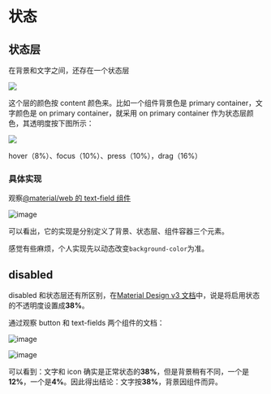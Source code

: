 # 状态

## 状态层

在背景和文字之间，还存在一个状态层

![](https://lh3.googleusercontent.com/qxvTFAHPEnP5p1L9Hr2F6_p-doSHs6LZBsn95my3Ls_k5bfJEg2YI3ygL2ALT38eAnWv5dQDHlnFYsq6TsbEaBqc5Xz1YNN6m5l_i1HgsYWQ=s0)

这个层的颜色按 content 颜色来。比如一个组件背景色是 primary container，文字颜色是 on primary container，就采用 on primary container 作为状态层颜色，其透明度按下图所示：

![](https://lh3.googleusercontent.com/EUs1U6XOcLtSeua57AwLOI9hfoUOXSPvqin7KqRdW6DZ5QWskOXWNYRinFNNxMHRecgqH-im2YKjIBmcps36beA4A6xYwEdlacJelogPMTJOfA=s0)

hover（8%）、focus（10%）、press（10%），drag（16%）

### 具体实现

观察[@material/web 的 text-field 组件](https://material-web.dev/components/text-field/#input-type)

![image](https://cdn.jsdmirror.com/gh/felbry/picx-images-hosting@master/image.7p3i8axh37.webp)

可以看出，它的实现是分别定义了背景、状态层、组件容器三个元素。

感觉有些麻烦，个人实现先以动态改变`background-color`为准。

## disabled

disabled 和状态层还有所区别，在[Material Design v3 文档](https://m3.material.io/foundations/interaction/states/applying-states)中，说是将启用状态的不透明度设置成**38%**。

通过观察 button 和 text-fields 两个组件的文档：

![image](https://cdn.jsdmirror.com/gh/felbry/picx-images-hosting@master/image.3nritx6p4k.webp)

![image](https://cdn.jsdmirror.com/gh/felbry/picx-images-hosting@master/image.54xnvocin8.webp)

可以看到：文字和 icon 确实是正常状态的**38%**，但是背景稍有不同，一个是**12%**，一个是**4%**。因此得出结论：文字按**38%**，背景因组件而异。
